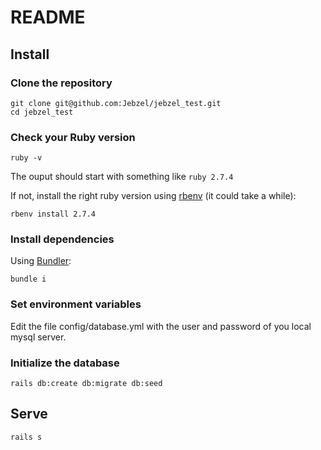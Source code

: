 # README

## Install

### Clone the repository

```shell
git clone git@github.com:Jebzel/jebzel_test.git
cd jebzel_test
```

### Check your Ruby version

```shell
ruby -v
```

The ouput should start with something like `ruby 2.7.4`

If not, install the right ruby version using [rbenv](https://github.com/rbenv/rbenv) (it could take a while):

```shell
rbenv install 2.7.4
```

### Install dependencies

Using [Bundler](https://github.com/bundler/bundler):

```shell
bundle i
```

### Set environment variables

Edit the file config/database.yml with the user and password of you local mysql server.

### Initialize the database

```shell
rails db:create db:migrate db:seed
```

## Serve

```shell
rails s
```